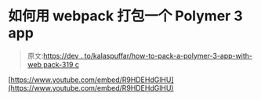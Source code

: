 # 如何用 webpack 打包一个 Polymer 3 app

> 原文:[https://dev . to/kalaspuffar/how-to-pack-a-polymer-3-app-with-web pack-319 c](https://dev.to/kalaspuffar/how-to-package-a-polymer-3-app-with-webpack-319c)

[https://www.youtube.com/embed/R9HDEHdGlHU](https://www.youtube.com/embed/R9HDEHdGlHU)